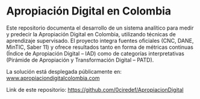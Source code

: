 # Apropiación Digital en Colombia

Este repositorio documenta el desarrollo de un sistema analítico para medir y predecir la Apropiación Digital en Colombia, utilizando técnicas de aprendizaje supervisado. El proyecto integra fuentes oficiales (CNC, DANE, MinTIC, Saber 11) y ofrece resultados tanto en forma de métricas continuas (Índice de Apropiación Digital – IAD) como de categorías interpretativas (Pirámide de Apropiación y Transformación Digital – PATD).

La solución está desplegada públicamente en: www.apropiaciondigitalcolombia.com

Link de este repositorio: https://github.com/0ciredef/ApropiacionDigital
